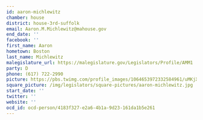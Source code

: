 ```yaml
---
id: aaron-michlewitz
chamber: house
district: house-3rd-suffolk
email: Aaron.M.Michlewitz@mahouse.gov
end_date: ''
facebook: ''
first_name: Aaron
hometown: Boston
last_name: Michlewitz
malegislature_url: https://malegislature.gov/Legislators/Profile/AMM1
party: D
phone: (617) 722-2990
picture: https://pbs.twimg.com/profile_images/1064653972332584961/uMKjX_mW_400x400.jpg
square_picture: /img/legislators/square-pictures/aaron-michlewitz.jpg
start_date: ''
twitter: ''
website: ''
ocd_id: ocd-person/4183f327-e2a6-4b1a-9d23-161da1b5e261
---
```

